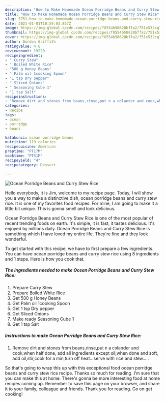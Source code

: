 ```yaml
---
description: "How to Make Homemade Ocean Porridge Beans and Curry Stew Rice"
title: "How to Make Homemade Ocean Porridge Beans and Curry Stew Rice"
slug: 5751-how-to-make-homemade-ocean-porridge-beans-and-curry-stew-rice
date: 2021-01-01T10:59:03.857Z
image: https://img-global.cpcdn.com/recipes/f8554b58628bffa2/751x532cq70/ocean-porridge-beans-and-curry-stew-rice-recipe-main-photo.jpg
thumbnail: https://img-global.cpcdn.com/recipes/f8554b58628bffa2/751x532cq70/ocean-porridge-beans-and-curry-stew-rice-recipe-main-photo.jpg
cover: https://img-global.cpcdn.com/recipes/f8554b58628bffa2/751x532cq70/ocean-porridge-beans-and-curry-stew-rice-recipe-main-photo.jpg
author: Gordon Griffith
ratingvalue: 4.6
reviewcount: 19220
recipeingredient:
- " Curry Stew"
- " Boiled White Rice"
- "500 g Honey Beans"
- " Palm oil 1cooking Spoon"
- "1 tsp Dry pepper"
- " Sliced Onions"
- " Seasoning Cube 1"
- "1 tsp Salt"
recipeinstructions:
- "Remove dirt and stones from beans,rinse,put n a colander and cook,when half done, add all ingredients except oil,when done and soft, add oil,stir,cook for a min,turn off heat...serve with rice and stew....."
categories:
- Recipe
tags:
- ocean
- porridge
- beans

katakunci: ocean porridge beans 
nutrition: 119 calories
recipecuisine: American
preptime: "PT17M"
cooktime: "PT51M"
recipeyield: "4"
recipecategory: Dessert

---
```



![Ocean Porridge Beans and Curry Stew Rice](https://img-global.cpcdn.com/recipes/f8554b58628bffa2/751x532cq70/ocean-porridge-beans-and-curry-stew-rice-recipe-main-photo.jpg)

Hello everybody, it is Jim, welcome to my recipe page. Today, I will show you a way to make a distinctive dish, ocean porridge beans and curry stew rice. It is one of my favorites food recipes. For mine, I am going to make it a little bit unique. This is gonna smell and look delicious.



Ocean Porridge Beans and Curry Stew Rice is one of the most popular of recent trending foods on earth. It's simple, it is fast, it tastes delicious. It's enjoyed by millions daily. Ocean Porridge Beans and Curry Stew Rice is something which I have loved my entire life. They're fine and they look wonderful.


To get started with this recipe, we have to first prepare a few ingredients. You can have ocean porridge beans and curry stew rice using 8 ingredients and 1 steps. Here is how you cook that.

<!--inarticleads1-->

##### The ingredients needed to make Ocean Porridge Beans and Curry Stew Rice:

1. Prepare  Curry Stew
1. Prepare  Boiled White Rice
1. Get 500 g Honey Beans
1. Get  Palm oil 1cooking Spoon
1. Get 1 tsp Dry pepper
1. Get  Sliced Onions
1. Make ready  Seasoning Cube 1
1. Get 1 tsp Salt




<!--inarticleads2-->

##### Instructions to make Ocean Porridge Beans and Curry Stew Rice:

1. Remove dirt and stones from beans,rinse,put n a colander and cook,when half done, add all ingredients except oil,when done and soft, add oil,stir,cook for a min,turn off heat...serve with rice and stew.....




So that's going to wrap this up with this exceptional food ocean porridge beans and curry stew rice recipe. Thanks so much for reading. I'm sure that you can make this at home. There's gonna be more interesting food at home recipes coming up. Remember to save this page on your browser, and share it to your family, colleague and friends. Thank you for reading. Go on get cooking!
